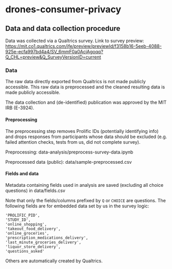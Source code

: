 # drones-consumer-privacy



## Data and data collection procedure

Data was collected via a Qualtrics survey.
Link to survey preview: https://mit.co1.qualtrics.com/jfe/preview/previewId/f3158b16-5eeb-4088-925e-ecfa997bd4a4/SV_6mmF0a0AcjAgoqq?Q_CHL=preview&Q_SurveyVersionID=current


### Data

The raw data directly exported from Qualtrics is not made publicly accessible.
This raw data is preprocessed and the cleaned resulting data is made publicly accessible.

The data collection and (de-identified) publication was approved by the MIT IRB (E-3924).

#### Preprocessing

The preprocessing step removes Prolific IDs (potentially identifying info) and drops responses from participants whose data should be excluded (e.g. failed attention checks, tests from us, did not complete survey).

Preprocessing: data-analysis/preprocess-survey-data.ipynb

Preprocessed data (public): data/sample-preprocessed.csv

#### Fields and data
Metadata containing fields used in analysis are saved (excluding all choice questions) in data/fields.csv

Note that only the fields/columns prefixed by `Q` or `CHOICE` are questions. 
The following fields are for embedded data set by us in the survey logic:
```
'PROLIFIC_PID',
'STUDY_ID',
'online_shopping',
'takeout_food_delivery',
'online_groceries',
'prescription_medications_delivery',
'last_minute_groceries_delivery',
'liquor_store_delivery',
'questions_asked'
```
Others are automatically created by Qualtrics.
